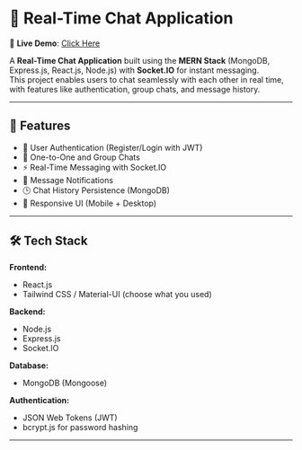 # 💬 Real-Time Chat Application 
🔗 **Live Demo**: [Click Here](https://chat-app-liard-mu.vercel.app/login)

A **Real-Time Chat Application** built using the **MERN Stack** (MongoDB, Express.js, React.js, Node.js) with **Socket.IO** for instant messaging.  
This project enables users to chat seamlessly with each other in real time, with features like authentication, group chats, and message history.

---

## 🚀 Features
- 🔐 User Authentication (Register/Login with JWT)
- 👥 One-to-One and Group Chats
- ⚡ Real-Time Messaging with Socket.IO
- 📩 Message Notifications
- 🕒 Chat History Persistence (MongoDB)
- 📱 Responsive UI (Mobile + Desktop)

---

## 🛠️ Tech Stack
**Frontend:**
- React.js
- Tailwind CSS / Material-UI (choose what you used)

**Backend:**
- Node.js
- Express.js
- Socket.IO

**Database:**
- MongoDB (Mongoose)

**Authentication:**
- JSON Web Tokens (JWT)
- bcrypt.js for password hashing

---
